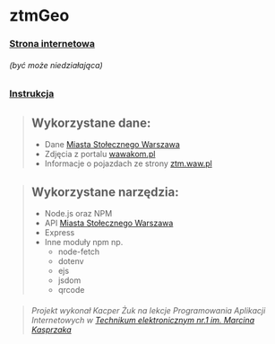 # ztmGeo

### [Strona internetowa](https://sandown.live)
###### (być może niedziałająca)
### [Instrukcja](/instrukcja.txt)

>## Wykorzystane dane:
> * Dane [Miasta Stołecznego Warszawa](1)
> * Zdjęcia z portalu [wawakom.pl](http://wawakom.pl)
> * Informacje o pojazdach ze strony [ztm.waw.pl](https://www.ztm.waw.pl/baza-danych-pojazdow/)

>## Wykorzystane narzędzia:
>  * Node.js oraz NPM
>  * API [Miasta Stołecznego Warszawa](1)
>  * Express
>  * Inne moduły npm np.
>    * node-fetch
>    * dotenv
>    * ejs
>    * jsdom
>    * qrcode

[1]: https://api.um.warszawa.pl/


> ###### Projekt wykonał *Kacper Żuk* na lekcje Programowania Aplikacji Internetowych w [Technikum elektronicznym nr.1 im. Marcina Kasprzaka](https://kasprzak.edu.pl)
